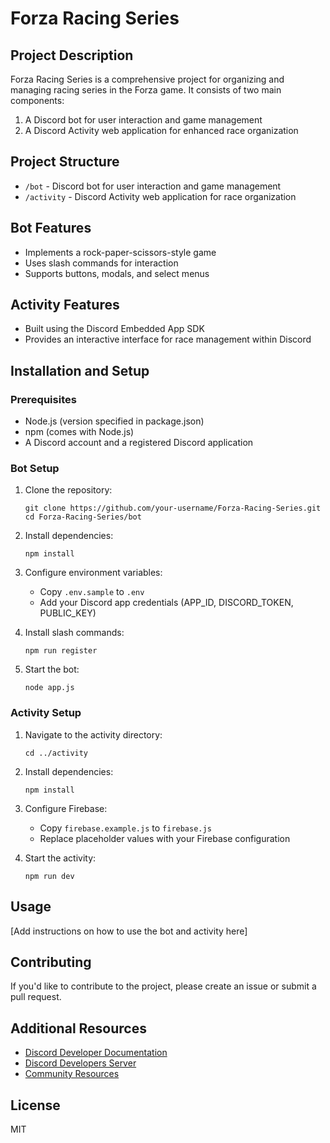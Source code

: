 # Forza Racing Series

## Project Description

Forza Racing Series is a comprehensive project for organizing and managing racing series in the Forza game. It consists of two main components:

1. A Discord bot for user interaction and game management
2. A Discord Activity web application for enhanced race organization

## Project Structure

- `/bot` - Discord bot for user interaction and game management
- `/activity` - Discord Activity web application for race organization

## Bot Features

- Implements a rock-paper-scissors-style game
- Uses slash commands for interaction
- Supports buttons, modals, and select menus

## Activity Features

- Built using the Discord Embedded App SDK
- Provides an interactive interface for race management within Discord

## Installation and Setup

### Prerequisites

- Node.js (version specified in package.json)
- npm (comes with Node.js)
- A Discord account and a registered Discord application

### Bot Setup

1. Clone the repository:
   ```
   git clone https://github.com/your-username/Forza-Racing-Series.git
   cd Forza-Racing-Series/bot
   ```

2. Install dependencies:
   ```
   npm install
   ```

3. Configure environment variables:
   - Copy `.env.sample` to `.env`
   - Add your Discord app credentials (APP_ID, DISCORD_TOKEN, PUBLIC_KEY)

4. Install slash commands:
   ```
   npm run register
   ```

5. Start the bot:
   ```
   node app.js
   ```

### Activity Setup

1. Navigate to the activity directory:
   ```
   cd ../activity
   ```

2. Install dependencies:
   ```
   npm install
   ```

3. Configure Firebase:
   - Copy `firebase.example.js` to `firebase.js`
   - Replace placeholder values with your Firebase configuration

4. Start the activity:
   ```
   npm run dev
   ```

## Usage

[Add instructions on how to use the bot and activity here]

## Contributing

If you'd like to contribute to the project, please create an issue or submit a pull request.

## Additional Resources

- [Discord Developer Documentation](https://discord.com/developers/docs/intro)
- [Discord Developers Server](https://discord.gg/discord-developers)
- [Community Resources](https://discord.com/developers/docs/topics/community-resources#community-resources)

## License

MIT